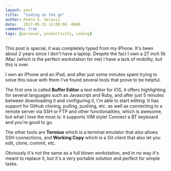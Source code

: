 ```yaml
---
layout: post
title:  "Coding on the go"
author: Pedro G. Galaviz
date:   2017-05-31 12:00:00 -0600
comments: true
tags: [personal, productivity, coding]
---
```


This post is special, it was completely typed from my iPhone. It's been about 2 years since I don't have a laptop. Despite the fact I own a 27 inch 5k iMac (which is the perfect workstation for me) I have a lack of mobility, but this is over.

I own an iPhone and an iPad, and after just some minutes spent trying to solve this issue with them I've found several tools that prove to be helpful.

The first one is called **Buffer Editor** a text editor for iOS, it offers highlighting for several languages such as Javascript and Ruby, and after just 5 minutes between downloading it and configuring it, I'm able to start editing. It has support for Github cloning, pulling, pushing, etc. as well as connecting to a remote server via SSH or FTP and other functionalities, which is awesome, but what I love the most is: it supports VIM style! 
Connect a BT keyboard and you're good to go.

The other tools are **Termius** which is a terminal emulator that also allows SSH connections, and **Working Copy** which is a Git client that also let you edit, clone, commit, etc.

Obviously it's not the same as a full blown workstation, and in no way it's meant to replace it, but it's a very portable solution and perfect for simple tasks.
